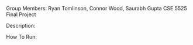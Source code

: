 Group Members: Ryan Tomlinson, Connor Wood, Saurabh Gupta
CSE 5525 Final Project

Description:


How To Run:



